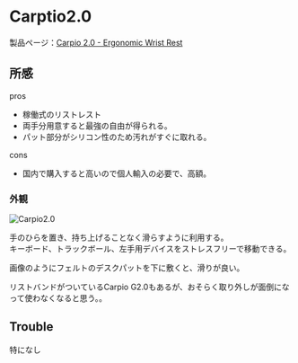 # Carptio2.0

製品ページ：[Carpio 2.0 - Ergonomic Wrist Rest](https://deltahub.io/products/carpio-ergonomic-wrist-rest)

## 所感

pros
- 稼働式のリストレスト
- 両手分用意すると最強の自由が得られる。
- パット部分がシリコン性のため汚れがすぐに取れる。

cons
- 国内で購入すると高いので個人輸入の必要で、高額。

### 外観

![Carpio2.0](/img/devices/carpio2/carpio2.png)

手のひらを置き、持ち上げることなく滑らすように利用する。  
キーボード、トラックボール、左手用デバイスをストレスフリーで移動できる。

画像のようにフェルトのデスクパットを下に敷くと、滑りが良い。

リストバンドがついているCarpio G2.0もあるが、おそらく取り外しが面倒になって使わなくなると思う。。

## Trouble

特になし
